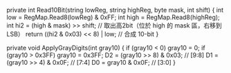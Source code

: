 private int Read10Bit(string lowReg, string highReg, byte mask, int shift)
{
    int low  = RegMap.Read8(lowReg) & 0xFF;
    int high = RegMap.Read8(highReg);
    int hi2  = (high & mask) >> shift;         // 取出高2bit（位於 high 的 mask 區，右移到 LSB）
    return ((hi2 & 0x03) << 8) | low;          // 合成 10-bit
}

private void ApplyGrayDigits(int gray10)
{
    if (gray10 < 0) gray10 = 0;
    if (gray10 > 0x3FF) gray10 = 0x3FF;
    D2 = (gray10 >> 8) & 0x03;   // [9:8]
    D1 = (gray10 >> 4) & 0x0F;   // [7:4]
    D0 =  gray10        & 0x0F;  // [3:0]
}
